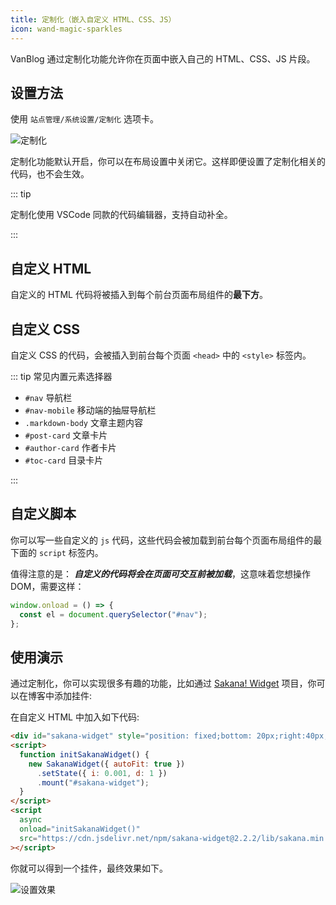 ```yaml
---
title: 定制化（嵌入自定义 HTML、CSS、JS）
icon: wand-magic-sparkles
---
```


VanBlog 通过定制化功能允许你在页面中嵌入自己的 HTML、CSS、JS 片段。

<!-- more -->

## 设置方法

使用 `站点管理/系统设置/定制化` 选项卡。

![定制化](https://www.mereith.com/static/img/9489039722c6c97a5232fad790356d9c.clipboard-2022-09-02.png)

定制化功能默认开启，你可以在布局设置中关闭它。这样即便设置了定制化相关的代码，也不会生效。

::: tip

定制化使用 VSCode 同款的代码编辑器，支持自动补全。

:::

## 自定义 HTML

自定义的 HTML 代码将被插入到每个前台页面布局组件的**最下方**。

## 自定义 CSS

自定义 CSS 的代码，会被插入到前台每个页面 `<head>` 中的 `<style>` 标签内。

::: tip 常见内置元素选择器

- `#nav` 导航栏
- `#nav-mobile` 移动端的抽屉导航栏
- `.markdown-body` 文章主题内容
- `#post-card` 文章卡片
- `#author-card` 作者卡片
- `#toc-card` 目录卡片

:::

## 自定义脚本

你可以写一些自定义的 `js` 代码，这些代码会被加载到前台每个页面布局组件的最下面的 `script` 标签内。

值得注意的是： **_自定义的代码将会在页面可交互前被加载_**，这意味着您想操作 DOM，需要这样：

```js
window.onload = () => {
  const el = document.querySelector("#nav");
};
```

## 使用演示

通过定制化，你可以实现很多有趣的功能，比如通过 [Sakana! Widget](https://github.com/dsrkafuu/sakana-widget) 项目，你可以在博客中添加挂件:

在自定义 HTML 中加入如下代码:

```html
<div id="sakana-widget" style="position: fixed;bottom: 20px;right:40px;"></div>
<script>
  function initSakanaWidget() {
    new SakanaWidget({ autoFit: true })
      .setState({ i: 0.001, d: 1 })
      .mount("#sakana-widget");
  }
</script>
<script
  async
  onload="initSakanaWidget()"
  src="https://cdn.jsdelivr.net/npm/sakana-widget@2.2.2/lib/sakana.min.js"
></script>
```

你就可以得到一个挂件，最终效果如下。

![设置效果](https://www.mereith.com/static/img/1490762740df7e864117dfd46a66470e.clipboard-2022-09-02.png)
